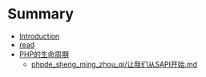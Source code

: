 # Summary

* [Introduction](README.md)
* [read](read.md)
* [PHP的生命周期](phpde_sheng_ming_zhou_qi.md)
   * [phpde_sheng_ming_zhou_qi/让我们从SAPI开始.md](phpde_sheng_ming_zhou_qi/让我们从SAPI开始.md)


